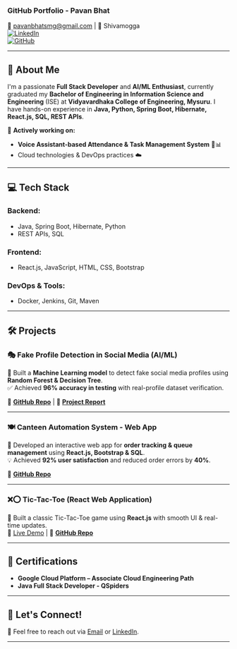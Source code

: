 ### **GitHub Portfolio - Pavan Bhat**  
📧 pavanbhatsmg@gmail.com | 📍 Shivamogga  
[![LinkedIn](https://img.shields.io/badge/LinkedIn-PavanBhat-blue)](https://linkedin.com/in/pavanbhatav)  
[![GitHub](https://img.shields.io/badge/GitHub-PavanBhatt07-black)](https://github.com/PavanBhatt07)  

---

## **👋 About Me**  
I'm a passionate **Full Stack Developer** and **AI/ML Enthusiast**, currently graduated my **Bachelor of Engineering in Information Science and Engineering** (ISE) at **Vidyavardhaka College of Engineering, Mysuru**. I have hands-on experience in **Java, Python, Spring Boot, Hibernate, React.js, SQL, REST APIs**.  

🚀 **Actively working on:**  
- **Voice Assistant-based Attendance & Task Management System** 🎤📊  
- Cloud technologies & DevOps practices ☁️  

---

## **💻 Tech Stack**  

### **Backend:**  
- Java, Spring Boot, Hibernate, Python  
- REST APIs, SQL  

### **Frontend:**  
- React.js, JavaScript, HTML, CSS, Bootstrap  

### **DevOps & Tools:**  
- Docker, Jenkins, Git, Maven  

---

## **🛠 Projects**  

### **🎭 Fake Profile Detection in Social Media (AI/ML)**  
🚀 Built a **Machine Learning model** to detect fake social media profiles using **Random Forest & Decision Tree**.  
✅ Achieved **96% accuracy in testing** with real-profile dataset verification.  

🔗 **[GitHub Repo](#)** | 🔗 **[Project Report](#)**  

---

### **🍽️ Canteen Automation System - Web App**  
📌 Developed an interactive web app for **order tracking & queue management** using **React.js, Bootstrap & SQL**.  
💡 Achieved **92% user satisfaction** and reduced order errors by **40%**.  

🔗 **[GitHub Repo](#)**  

---

### **❌⭕ Tic-Tac-Toe (React Web Application)**  
🎩 Built a classic Tic-Tac-Toe game using **React.js** with smooth UI & real-time updates.  
🔗 [Live Demo](https://pavanbhatt07.github.io/Tic-Tac-Toe_ReactApplication/) | 🔗 **[GitHub Repo](#)**  

---

## **📝 Certifications**  
- **Google Cloud Platform – Associate Cloud Engineering Path**  
- **Java Full Stack Developer - QSpiders**  

---

## **🌱 Let's Connect!**  
💬 Feel free to reach out via [Email](mailto:pavanbhatsmg@gmail.com) or [LinkedIn](https://linkedin.com/in/pavanbhatav).  

---
